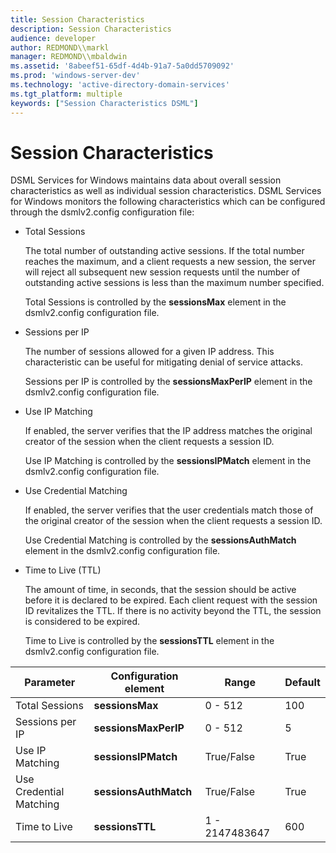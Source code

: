 ```yaml
---
title: Session Characteristics
description: Session Characteristics
audience: developer
author: REDMOND\\markl
manager: REDMOND\\mbaldwin
ms.assetid: '8abeef51-65df-4d4b-91a7-5a0dd5709092'
ms.prod: 'windows-server-dev'
ms.technology: 'active-directory-domain-services'
ms.tgt_platform: multiple
keywords: ["Session Characteristics DSML"]
---
```


# Session Characteristics

DSML Services for Windows maintains data about overall session characteristics as well as individual session characteristics. DSML Services for Windows monitors the following characteristics which can be configured through the dsmlv2.config configuration file:

-   Total Sessions

    The total number of outstanding active sessions. If the total number reaches the maximum, and a client requests a new session, the server will reject all subsequent new session requests until the number of outstanding active sessions is less than the maximum number specified.

    Total Sessions is controlled by the **sessionsMax** element in the dsmlv2.config configuration file.

-   Sessions per IP

    The number of sessions allowed for a given IP address. This characteristic can be useful for mitigating denial of service attacks.

    Sessions per IP is controlled by the **sessionsMaxPerIP** element in the dsmlv2.config configuration file.

-   Use IP Matching

    If enabled, the server verifies that the IP address matches the original creator of the session when the client requests a session ID.

    Use IP Matching is controlled by the **sessionsIPMatch** element in the dsmlv2.config configuration file.

-   Use Credential Matching

    If enabled, the server verifies that the user credentials match those of the original creator of the session when the client requests a session ID.

    Use Credential Matching is controlled by the **sessionsAuthMatch** element in the dsmlv2.config configuration file.

-   Time to Live (TTL)

    The amount of time, in seconds, that the session should be active before it is declared to be expired. Each client request with the session ID revitalizes the TTL. If there is no activity beyond the TTL, the session is considered to be expired.

    Time to Live is controlled by the **sessionsTTL** element in the dsmlv2.config configuration file.



| Parameter               | Configuration element | Range          | Default |
|-------------------------|-----------------------|----------------|---------|
| Total Sessions          | **sessionsMax**       | 0 - 512        | 100     |
| Sessions per IP         | **sessionsMaxPerIP**  | 0 - 512        | 5       |
| Use IP Matching         | **sessionsIPMatch**   | True/False     | True    |
| Use Credential Matching | **sessionsAuthMatch** | True/False     | True    |
| Time to Live            | **sessionsTTL**       | 1 - 2147483647 | 600     |



 

 

 




